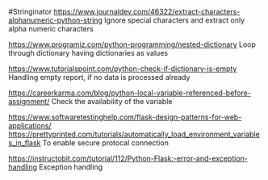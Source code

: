 #Stringinator
https://www.journaldev.com/46322/extract-characters-alphanumeric-python-string
Ignore special characters and extract only alpha numeric characters

https://www.programiz.com/python-programming/nested-dictionary
Loop through dictionary having dictionaries as values

https://www.tutorialspoint.com/python-check-if-dictionary-is-empty
Handling empty report, if no data is processed already

https://careerkarma.com/blog/python-local-variable-referenced-before-assignment/
Check the availability of the variable

https://www.softwaretestinghelp.com/flask-design-patterns-for-web-applications/
https://prettyprinted.com/tutorials/automatically_load_environment_variables_in_flask
To enable secure protocal connection

https://instructobit.com/tutorial/112/Python-Flask:-error-and-exception-handling
Exception handling 

